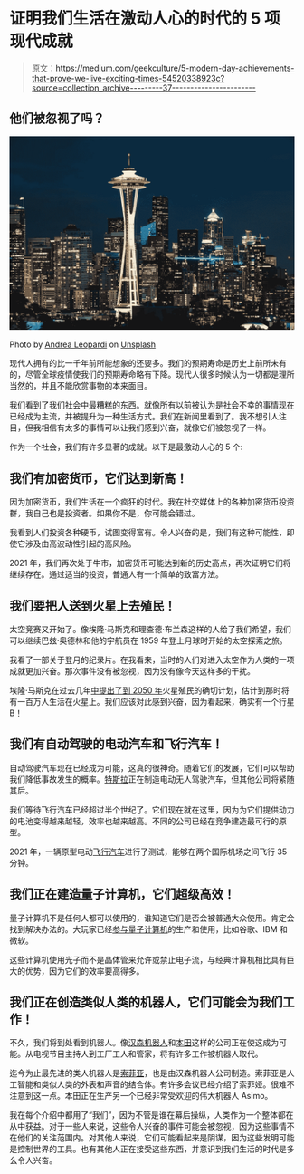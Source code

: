 # 证明我们生活在激动人心的时代的 5 项现代成就

> 原文：<https://medium.com/geekculture/5-modern-day-achievements-that-prove-we-live-exciting-times-54520338923c?source=collection_archive---------37----------------------->

## 他们被忽视了吗？

![](img/6a0c25db3bc56f1fed3681929d80494e.png)

Photo by [Andrea Leopardi](https://unsplash.com/@whatyouhide?utm_source=unsplash&utm_medium=referral&utm_content=creditCopyText) on [Unsplash](https://unsplash.com/s/photos/technology-space?utm_source=unsplash&utm_medium=referral&utm_content=creditCopyText)

现代人拥有的比一千年前所能想象的还要多。我们的预期寿命是历史上前所未有的，尽管全球疫情使我们的预期寿命略有下降。现代人很多时候认为一切都是理所当然的，并且不能欣赏事物的本来面目。

我们看到了我们社会中最糟糕的东西。就像所有以前被认为是社会不幸的事情现在已经成为主流，并被提升为一种生活方式。我们在新闻里看到了。我不想引人注目，但我相信有太多的事情可以让我们感到兴奋，就像它们被忽视了一样。

作为一个社会，我们有许多显著的成就。以下是最激动人心的 5 个:

## 我们有加密货币，它们达到新高！

因为加密货币，我们生活在一个疯狂的时代。我在社交媒体上的各种加密货币投资群，我自己也是投资者。如果你不是，你可能会错过。

我看到人们投资各种硬币，试图变得富有。令人兴奋的是，我们有这种可能性，即使它涉及由高波动性引起的高风险。

2021 年，我们再次处于牛市，加密货币可能达到新的历史高点，再次证明它们将继续存在。通过适当的投资，普通人有一个简单的致富方法。

## 我们要把人送到火星上去殖民！

太空竞赛又开始了。像埃隆·马斯克和理查德·布兰森这样的人给了我们希望，我们可以继续巴兹·奥德林和他的宇航员在 1959 年登上月球时开始的太空探索之旅。

我看了一部关于登月的纪录片。在我看来，当时的人们对进入太空作为人类的一项成就更加兴奋。那次事件没有被忽视，因为没有像今天这样多的干扰。

埃隆·马斯克在过去几年[中提出了到 2050 年](https://www.youtube.com/watch?v=zSv0Y7qrzQM)火星殖民的确切计划，估计到那时将有一百万人生活在火星上。我们应该对此感到兴奋，因为看起来，确实有一个行星 B！

## 我们有自动驾驶的电动汽车和飞行汽车！

自动驾驶汽车现在已经成为可能，这真的很神奇。随着它们的发展，它们可以帮助我们降低事故发生的概率。[特斯拉](https://www.tesla.com/)正在制造电动无人驾驶汽车，但其他公司将紧随其后。

我们等待飞行汽车已经超过半个世纪了。它们现在就在这里，因为为它们提供动力的电池变得越来越轻，效率也越来越高。不同的公司已经在竞争建造最可行的原型。

2021 年，一辆原型电动[飞行汽车](https://www.bbc.com/news/technology-57651843)进行了测试，能够在两个国际机场之间飞行 35 分钟。

## 我们正在建造量子计算机，它们超级高效！

量子计算机不是任何人都可以使用的，谁知道它们是否会被普通大众使用。肯定会找到解决办法的。大玩家已经[参与量子计算机](https://en.wikipedia.org/wiki/List_of_companies_involved_in_quantum_computing_or_communication)的生产和使用，比如谷歌、IBM 和微软。

这些计算机使用光子而不是晶体管来允许或禁止电子流，与经典计算机相比具有巨大的优势，因为它们的效率要高得多。

## 我们正在创造类似人类的机器人，它们可能会为我们工作！

不久，我们将到处看到机器人。像[汉森机器人](https://www.hansonrobotics.com/)和[本田](https://www.honda.com/mobility/say-hello-to-asimo)这样的公司正在使这成为可能。从电视节目主持人到工厂工人和管家，将有许多工作被机器人取代。

迄今为止最先进的类人机器人是[索菲亚](https://www.hansonrobotics.com/sophia/)，也是由汉森机器人公司制造。索菲亚是人工智能和类似人类的外表和声音的结合体。有许多会议已经介绍了索菲娅。很难不注意到这一点。本田正在生产另一个已经非常受欢迎的伟大机器人 Asimo。

我在每个介绍中都用了“我们”，因为不管是谁在幕后操纵，人类作为一个整体都在从中获益。对于一些人来说，这些令人兴奋的事件可能会被忽视，因为这些事情不在他们的关注范围内。对其他人来说，它们可能看起来是阴谋，因为这些发明可能是控制世界的工具。也有其他人正在接受这些东西，并意识到我们生活的时代是多么令人兴奋。